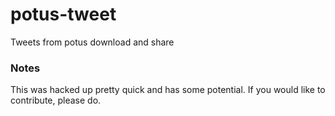 # potus-tweet
Tweets from potus
download and share

### Notes
This was hacked up pretty quick and has some potential. If you would like to
contribute, please do.
